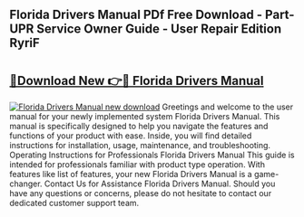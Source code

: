 ## Florida Drivers Manual PDf Free Download - Part-UPR Service Owner Guide - User Repair Edition RyriF

# <h2><a href="http://bc31143.oget.top/?id=Florida+Drivers+Manual">🔗Download New 👉🔴 Florida Drivers Manual</a></h2>

[![Florida Drivers Manual new download](https://i.imgur.com/5g1atiW.png)](http://bc31143.oget.top/?id=Florida+Drivers+Manual)
Greetings and welcome to the user manual for your newly implemented system Florida Drivers Manual. This manual is specifically designed to help you navigate the features and functions of your product with ease. Inside, you will find detailed instructions for installation, usage, maintenance, and troubleshooting. Operating Instructions for Professionals Florida Drivers Manual This guide is intended for professionals familiar with product type operation. With features like list of features, your new Florida Drivers Manual is a game-changer. Contact Us for Assistance Florida Drivers Manual. Should you have any questions or concerns, please do not hesitate to contact our dedicated customer support team.
